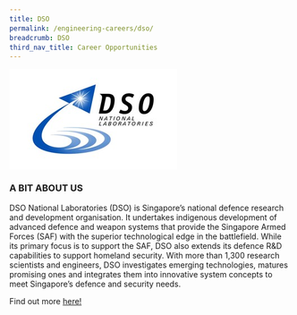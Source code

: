 ```yaml
---
title: DSO
permalink: /engineering-careers/dso/
breadcrumb: DSO
third_nav_title: Career Opportunities
---
```

<img src="/images/careers/career%20opportunities/dso/dso.jpg" alt="dso" style="width:auto;height:180px;" align="left">
<br clear="left">

### A BIT ABOUT US
DSO National Laboratories (DSO) is Singapore’s national defence research and development organisation. It undertakes indigenous development of advanced defence and weapon systems that provide the Singapore Armed Forces (SAF) with the superior technological edge in the battlefield. While its primary focus is to support the SAF, DSO also extends its defence R&D capabilities to support homeland security. With more than 1,300 research scientists and engineers, DSO investigates emerging technologies, matures promising ones and integrates them into innovative system concepts to meet Singapore’s defence and security needs. 

Find out more <a href="https://careers.dso.org.sg/career-openings/index.html" target="_blank">here!</a>